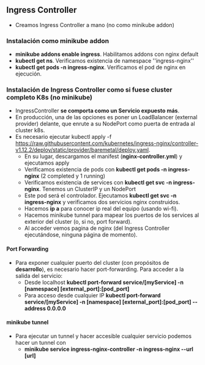 

## Ingress Controller

- Creamos Ingress Controller a mano (no como minikube addon)

### Instalación como minikube addon

- **minikube addons enable ingress**. Habilitamos addons con nginx default
- **kubectl get ns**. Verificamos existencia de namespace ''ingress-nginx''
- **kubectl get pods -n ingress-nginx**. Verificamos el pod de nginx en ejecución.

### Instalación de Ingress Controller como si fuese cluster completo K8s (no minikube)

- IngressController **se comporta como un Servicio expuesto más**.
- En producción, una de las opciones es poner un LoadBalancer (external provider) delante, que enrute a su NodePort como puerta de entrada al cluster k8s.
- Es necesario ejecutar kubectl apply -f https://raw.githubusercontent.com/kubernetes/ingress-nginx/controller-v1.12.2/deploy/static/provider/baremetal/deploy.yaml.
    - En su lugar, descargamos el manifest  (**nginx-controller.yml**) y ejecutamos apply
    - Verificamos existencia de pods con **kubectl get pods -n ingress-nginx** (2 completed y 1 running)
    - Verificamos existencia de services con **kubectl get svc  -n ingress-nginx**. Tenemos un ClusterIP y un NodePort
    - Este pod será el controlador. Ejecutamos **kubectl get svc -n ingress-nginx** y verificamos dos servicios nginx construidos.
    - Hacemos **ip a** para conocer ip real del equipo (usando wi-fi).
    - Hacemos minikube tunnel para mapear los puertos de los services al exterior del cluster (o, si no, port forward).
    - Al acceder vemos pagina de nginx (del Ingress Controller ejecutándose, ninguna página de momento).



#### Port Forwarding

- Para exponer cualquier puerto del cluster (con propósitos de **desarrollo**), es necesario hacer port-forwarding. Para acceder a la salida del servicio:
    - Desde localhost **kubectl port-forward service/[myService] -n [namespace] [external_port]:[pod_port]**
    - Para acceso desde cualquier IP **kubectl port-forward service/[myService] -n [namespace] [external_port]:[pod_port] --address 0.0.0.0**


#### minikube tunnel

- Para ejecutar un tunnel y hacer accesible cualquier servicio podemos hacer un tunnel con
    - **minikube service ingress-nginx-controller -n ingress-nginx  --url [url]**